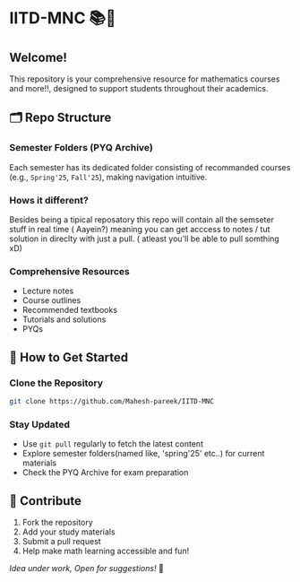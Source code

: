 # IITD-MNC 📚🧮

## Welcome! 

This repository is your comprehensive resource for mathematics courses and more!!, designed to support students throughout their academics.

## 🗂️ Repo Structure

### Semester Folders (PYQ Archive)
Each semester has its dedicated folder consisting of recommanded courses  (e.g., `Spring'25`, `Fall'25`), making navigation intuitive.

### Hows it different?
Besides being a tipical reposatory this repo will contain all the semseter stuff in real time ( Aayein?) meaning you can get acccess to notes / tut solution in direclty with just a pull. ( atleast you'll be able to pull somthing xD)

### Comprehensive Resources
- Lecture notes
- Course outlines
- Recommended textbooks
- Tutorials and solutions
- PYQs


## 🚀 How to Get Started


### Clone the Repository
```bash
git clone https://github.com/Mahesh-pareek/IITD-MNC
```

### Stay Updated
- Use `git pull` regularly to fetch the latest content
- Explore semester folders(named like, 'spring'25' etc..) for current materials
- Check the PYQ Archive for exam preparation

## 🤝 Contribute 

1. Fork the repository
2. Add your study materials
3. Submit a pull request
4. Help make math learning accessible and fun!




*Idea under work, Open for suggestions!* 🌟